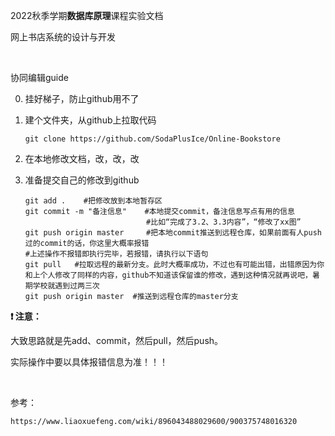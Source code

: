 2022秋季学期**数据库原理**课程实验文档

网上书店系统的设计与开发

<br>

协同编辑guide

0. 挂好梯子，防止github用不了

1. 建个文件夹，从github上拉取代码

   ```
   git clone https://github.com/SodaPlusIce/Online-Bookstore
   ```

2. 在本地修改文档，改，改，改

3. 准备提交自己的修改到github

   ```
   git add .    #把修改放到本地暂存区
   git commit -m "备注信息"    #本地提交commit，备注信息写点有用的信息
                              #比如“完成了3.2、3.3内容”，“修改了xx图”
   git push origin master     #把本地commit推送到远程仓库，如果前面有人push过的commit的话，你这里大概率报错
   #上述操作不报错即执行完毕，若报错，请执行以下语句
   git pull   #拉取远程的最新分支。此时大概率成功，不过也有可能出错，出错原因为你和上个人修改了同样的内容，github不知道该保留谁的修改，遇到这种情况就再说吧，暑期学校就遇到过两三次
   git push origin master  #推送到远程仓库的master分支
   ```

**:heavy_exclamation_mark:   注意：**

大致思路就是先add、commit，然后pull，然后push。

实际操作中要以具体报错信息为准！！！

<br/>

参考：

```
https://www.liaoxuefeng.com/wiki/896043488029600/900375748016320
```


